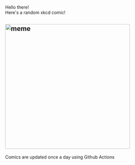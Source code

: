 Hello there! <br>Here's a random xkcd comic!<br>
## <img src="https://imgs.xkcd.com/comics/contiguous_41_states.png" alt="meme" width="400"/><br>
Comics are updated once a day using Github Actions
